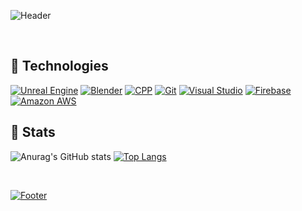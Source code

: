 ![Header](https://capsule-render.vercel.app/api?type=waving&color=gradient&height=250&section=header&text=Mate%20Kerdikashvili&fontSize=90&animation=fadeIn&fontAlignY=36&desc=Unreal%20Engine%20Game%20Developer&descAlignY=51&descAlign=78)

<br>

## 🔧 Technologies

[![Unreal Engine](https://img.shields.io/static/v1?style=for-the-badge&message=Unreal+Engine&color=0E1128&logo=unrealengine&logoColor=FFFFFF&label=)](https://www.unrealengine.com/en-US/)
[![Blender](https://img.shields.io/static/v1?style=for-the-badge&message=Blender&color=F5792A&logo=blender&logoColor=FFFFFF&label=)](https://www.blender.org)
[![CPP](https://img.shields.io/static/v1?style=for-the-badge&message=CPP&color=00599C&logo=cplusplus&logoColor=FFFFFF&label=)](https://www.google.com/search?client=opera-gx&q=c%2B%2B&sourceid=opera&ie=UTF-8&oe=UTF-8)
[![Git](https://img.shields.io/static/v1?style=for-the-badge&message=Git&color=F05032&logo=Git&logoColor=FFFFFF&label=)](https://git-scm.com/)
[![Visual Studio](https://img.shields.io/static/v1?style=for-the-badge&message=Visual+Studio&color=5C2D91&logo=Visual+Studio+Code&logoColor=FFFFFF&label=)](https://visualstudio.microsoft.com)
[![Firebase](https://img.shields.io/static/v1?style=for-the-badge&message=Firebase&color=222222&logo=Firebase&logoColor=FFCA28&label=)](https://firebase.google.com/)
[![Amazon AWS](https://img.shields.io/static/v1?style=for-the-badge&message=Amazon+AWS&color=232F3E&logo=Amazon+AWS&logoColor=FFFFFF&label=)](https://aws.amazon.com/)

## 🚀 Stats

![Anurag's GitHub stats](https://github-readme-stats.vercel.app/api?username=MateK23&show_icons=true&theme=tokyonight&include_all_commits=true&count_private=ture)
[![Top Langs](https://github-readme-stats.vercel.app/api/top-langs/?username=MateK23&layout=compact&theme=tokyonight&include_all_commits=true&count_private=ture&langs_count=10)](https://github.com/anuraghazra/github-readme-stats)

<br>


<a href="https://github.com/kyechan99/capsule-render" title="Footer"><img align="center" alt="Footer" src="https://capsule-render.vercel.app/api?type=waving&color=gradient&height=80&section=footer"/></a>


<!--
**MateK23/MateK23** is a ✨ _special_ ✨ repository because its `README.md` (this file) appears on your GitHub profile.

Here are some ideas to get you started:

- 🔭 I’m currently working on ...
- 🌱 I’m currently learning ...
- 👯 I’m looking to collaborate on ...
- 🤔 I’m looking for help with ...
- 💬 Ask me about ...
- 📫 How to reach me: ...
- 😄 Pronouns: ...
- ⚡ Fun fact: ...
-->
